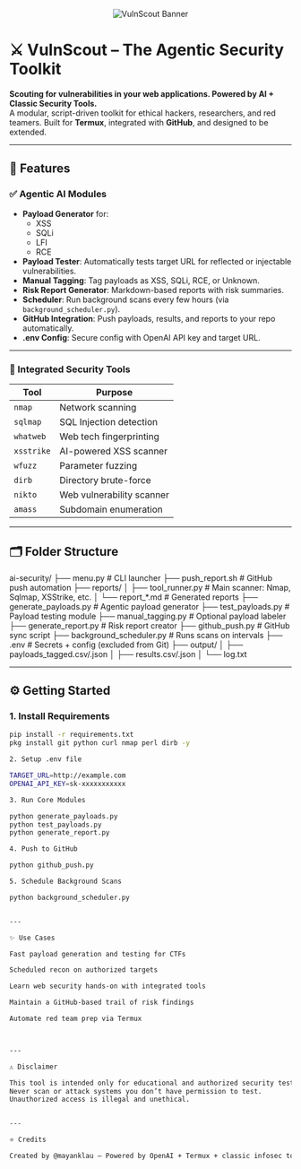 <p align="center">
  <img src="https://i.imgur.com/JD7UvTo.png" alt="VulnScout Banner" />
</p>

# ⚔️ VulnScout – The Agentic Security Toolkit

**Scouting for vulnerabilities in your web applications. Powered by AI + Classic Security Tools.**  
A modular, script-driven toolkit for ethical hackers, researchers, and red teamers. Built for **Termux**, integrated with **GitHub**, and designed to be extended.

---

## 🚀 Features

### ✅ Agentic AI Modules
- **Payload Generator** for:
  - XSS
  - SQLi
  - LFI
  - RCE
- **Payload Tester**: Automatically tests target URL for reflected or injectable vulnerabilities.
- **Manual Tagging**: Tag payloads as XSS, SQLi, RCE, or Unknown.
- **Risk Report Generator**: Markdown-based reports with risk summaries.
- **Scheduler**: Run background scans every few hours (via `background_scheduler.py`).
- **GitHub Integration**: Push payloads, results, and reports to your repo automatically.
- **.env Config**: Secure config with OpenAI API key and target URL.

---

### 🔧 Integrated Security Tools
| Tool        | Purpose                  |
|-------------|---------------------------|
| `nmap`      | Network scanning          |
| `sqlmap`    | SQL Injection detection   |
| `whatweb`   | Web tech fingerprinting   |
| `xsstrike`  | AI-powered XSS scanner    |
| `wfuzz`     | Parameter fuzzing         |
| `dirb`      | Directory brute-force     |
| `nikto`     | Web vulnerability scanner |
| `amass`     | Subdomain enumeration     |

---

## 🗂️ Folder Structure

ai-security/ ├── menu.py                   # CLI launcher ├── push_report.sh            # GitHub push automation ├── reports/ │   ├── tool_runner.py        # Main scanner: Nmap, Sqlmap, XSStrike, etc. │   └── report_*.md           # Generated reports ├── generate_payloads.py      # Agentic payload generator ├── test_payloads.py          # Payload testing module ├── manual_tagging.py         # Optional payload labeler ├── generate_report.py        # Risk report creator ├── github_push.py            # GitHub sync script ├── background_scheduler.py   # Runs scans on intervals ├── .env                      # Secrets + config (excluded from Git) ├── output/ │   ├── payloads_tagged.csv/.json │   ├── results.csv/.json │   └── log.txt

---

## ⚙️ Getting Started

### 1. Install Requirements
```bash
pip install -r requirements.txt
pkg install git python curl nmap perl dirb -y

2. Setup .env file

TARGET_URL=http://example.com
OPENAI_API_KEY=sk-xxxxxxxxxxx

3. Run Core Modules

python generate_payloads.py
python test_payloads.py
python generate_report.py

4. Push to GitHub

python github_push.py

5. Schedule Background Scans

python background_scheduler.py


---

✨ Use Cases

Fast payload generation and testing for CTFs

Scheduled recon on authorized targets

Learn web security hands-on with integrated tools

Maintain a GitHub-based trail of risk findings

Automate red team prep via Termux



---

⚠️ Disclaimer

This tool is intended only for educational and authorized security testing.
Never scan or attack systems you don’t have permission to test.
Unauthorized access is illegal and unethical.


---

⭐ Credits

Created by @mayanklau — Powered by OpenAI + Termux + classic infosec tools.

